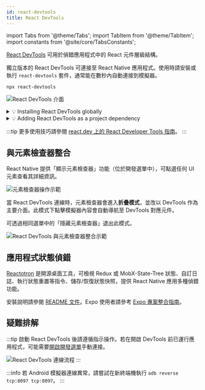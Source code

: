 ```yaml
---
id: react-devtools
title: React DevTools
---
```


import Tabs from '@theme/Tabs'; import TabItem from '@theme/TabItem'; import constants from '@site/core/TabsConstants';

[React DevTools](https://github.com/facebook/react/tree/main/packages/react-devtools) 可用於偵錯應用程式中的 React 元件層級結構。

獨立版本的 React DevTools 可連接至 React Native 應用程式。使用時請安裝或執行 `react-devtools` 套件，通常能在數秒內自動連接到模擬器。

```sh
npx react-devtools
```

![React DevTools 介面](/docs/assets/debugging-react-devtools-detail.jpg)

<details>
<summary>💡 Installing React DevTools globally</summary>

We recommend running `react-devtools` via `npx`, but you can also install a given version globally.

<Tabs groupId="package-manager" defaultValue={constants.defaultPackageManager} values={constants.packageManagers}>
<TabItem value="npm">

```sh
npm install -g react-devtools
```

</TabItem>
<TabItem value="yarn">

```shell
yarn global add react-devtools
```

</TabItem>
</Tabs>

Then, run the global `react-devtools` command:

```sh
react-devtools
```

</details>

<details>
<summary>💡 Adding React DevTools as a project dependency</summary>

If you prefer to avoid global installations, you can add `react-devtools` as a project dependency. Add the `react-devtools` package to your project using `npm install --save-dev react-devtools`, then add `"react-devtools": "react-devtools"` to the `scripts` section in your `package.json`, and then run `npm run react-devtools` from your project folder to open the DevTools.

</details>

:::tip
更多使用技巧請參閱 [react.dev 上的 React Developer Tools 指南](https://react.dev/learn/react-developer-tools)。
:::

## 與元素檢查器整合

React Native 提供「顯示元素檢查器」功能（位於開發選單中），可點選任何 UI 元素查看其詳細資訊。

![元素檢查器操作示範](/docs/assets/debugging-element-inspector.gif)

當 React DevTools 連線時，元素檢查器會進入**折疊模式**，並改以 DevTools 作為主要介面。此模式下點擊模擬器內容會自動導航至 DevTools 對應元件。

可透過相同選單中的「隱藏元素檢查器」退出此模式。

![React DevTools 與元素檢查器整合示範](/docs/assets/debugging-element-inspector-react-devtools.gif)

## 應用程式狀態偵錯

[Reactotron](https://github.com/infinitered/reactotron) 是開源桌面工具，可檢視 Redux 或 MobX-State-Tree 狀態、自訂日誌、執行狀態重置等指令、儲存/恢復狀態快照，提供 React Native 應用多種偵錯功能。

安裝說明請參閱 [README 文件](https://github.com/infinitered/reactotron)。Expo 使用者請參考 [Expo 專案整合指南](https://shift.infinite.red/start-using-reactotron-in-your-expo-project-today-in-3-easy-steps-a03d11032a7a)。

## 疑難排解

:::tip
啟動 React DevTools 後請遵循指示操作。若在開啟 DevTools 前已運行應用程式，可能需要[開啟開發選單](./debugging#accessing-the-dev-menu)手動連接。

![React DevTools 連線流程](/docs/assets/debugging-react-devtools-connection.gif)
:::

:::info
若 Android 模擬器連線異常，請嘗試在新終端機執行 `adb reverse tcp:8097 tcp:8097`。
:::